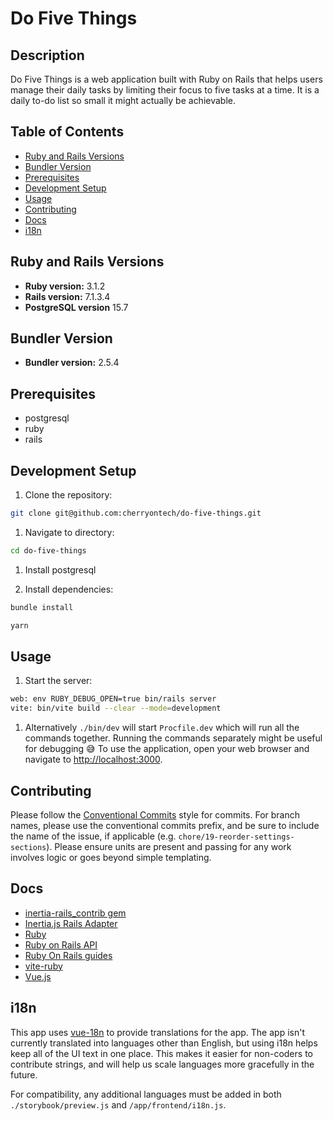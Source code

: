 # Do Five Things

## Description

Do Five Things is a web application built with Ruby on Rails that helps users manage their daily tasks by limiting their focus to five tasks at a time. It is a daily to-do list so small it might actually be achievable.

## Table of Contents

- [Ruby and Rails Versions](#ruby-and-rails-versions)
- [Bundler Version](#bundler-version)
- [Prerequisites](#prerequisites)
- [Development Setup](#development-setup)
- [Usage](#usage)
- [Contributing](#contributing)
- [Docs](#docs)
- [i18n](#i18n)

## Ruby and Rails Versions

- **Ruby version:** 3.1.2
- **Rails version:** 7.1.3.4
- **PostgreSQL version** 15.7

## Bundler Version

- **Bundler version:** 2.5.4

## Prerequisites

- postgresql
- ruby
- rails

## Development Setup

1. Clone the repository:

  ```bash
  git clone git@github.com:cherryontech/do-five-things.git
  ```

1. Navigate to directory:

  ```bash
  cd do-five-things
  ```

1. Install postgresql

1. Install dependencies:

  ```bash
  bundle install
  ```

  ```bash
  yarn
  ```
  
## Usage

1. Start the server:

  ```bash
  web: env RUBY_DEBUG_OPEN=true bin/rails server
  vite: bin/vite build --clear --mode=development
  ```

1. Alternatively `./bin/dev` will start `Procfile.dev` which will run all the commands together.
Running the commands separately might be useful for debugging 😅
To use the application, open your web browser and navigate to <http://localhost:3000>.

## Contributing

Please follow the [Conventional Commits](https://www.conventionalcommits.org/en/v1.0.0/) style for commits.
For branch names, please use the conventional commits prefix, and be sure to include the name of the issue, if applicable (e.g. `chore/19-reorder-settings-sections`).
Please ensure units are present and passing for any work involves logic or goes beyond simple templating.

## Docs

- [inertia-rails_contrib gem](https://inertia-rails.netlify.app/guide/)
- [Inertia.js Rails Adapter](https://github.com/inertiajs/inertia-rails)
- [Ruby](https://www.ruby-lang.org/en/documentation/)
- [Ruby on Rails API](https://api.rubyonrails.org/)
- [Ruby On Rails guides](https://guides.rubyonrails.org/)
- [vite-ruby](https://vite-ruby.netlify.app/)
- [Vue.js](https://vuejs.org/)

## i18n

This app uses [vue-18n](https://vue-i18n.intlify.dev/) to provide translations for the app.
The app isn't currently translated into languages other than English, but using i18n helps keep all of the UI text in one place. This makes it easier for non-coders to contribute strings, and will help us scale languages more gracefully in the future.

For compatibility, any additional languages must be added in both `./storybook/preview.js` and `/app/frontend/i18n.js`.
